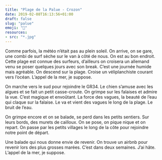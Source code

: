 ```yaml
---
title: "Plage de la Palue - Crozon"
date: 2019-02-08T16:13:56+01:00
draft: false
slug: "palue"
emoji: "🌊"
resources:
- src: "*.jpg"
---
```

Comme parfois, la météo n’était pas au plein soleil. On arrive, on se gare, une combi de surf sèche sur le van à côté de nous. On est au bon endroit. Cette plage est connue des surfeurs, d’ailleurs on croisera un allemand venu se poser quelques jours avec son break. C’est une journée humide mais agréable. On descend sur la plage. Croise un véliplanchiste courant vers l’océan. L’appel de la mer, je suppose.

On marche vers le sud pour rejoindre le GR34. Le chien s’amuse avec les algues et se fait un petit casse-croute. On grimpe sur les falaises et admire la vue. C’est magique et envoûtant. La force des vagues, la beauté de l’eau qui claque sur la falaise. Le va et vient des vagues le long de la plage. Le bruit de l’eau.

On grimpe encore et on se balade, se perd dans les petits sentiers. Sur leurs bords, des murets de cailloux. On se pose, on pique nique et on repart. On passe par les petits villages le long de la côte pour rejoindre notre point de départ. 

Une balade qui nous donne envie de revenir. On trouve un airbnb pour revenir lors des plus grosses marées. C’est dans deux semaines. J’ai hâte. L’appel de la mer, je suppose.

